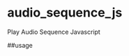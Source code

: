 # audio_sequence_js
Play Audio Sequence Javascript

##usage
<script src="path/to/audio_sequence.js"></script>

<script>
  playSounds(['path/to/sound1.mp3','path/to/sound2.mp3','path/to/sound3.mp3']);
</script>

